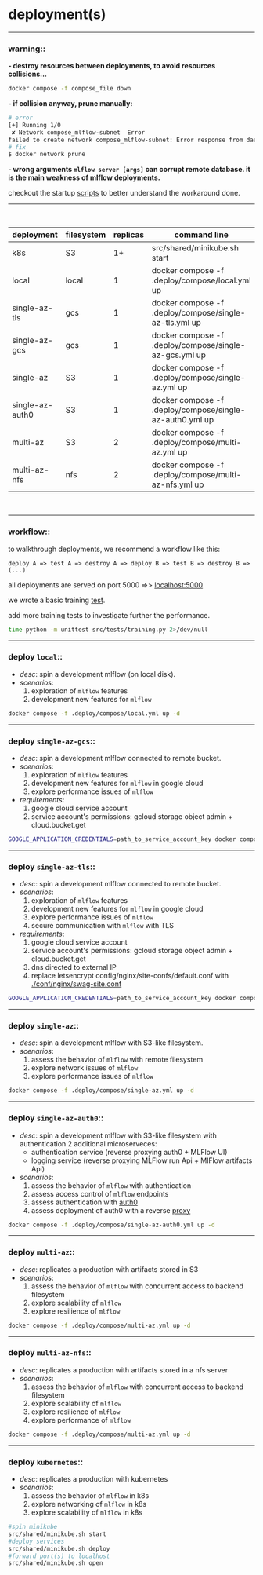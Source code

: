 # deployment(s)

---
### warning::

**- destroy resources between deployments, to avoid resources collisions...**

```bash
docker compose -f compose_file down
```

**- if collision anyway, prune manually:**
````bash
# error
[+] Running 1/0
 ✘ Network compose_mlflow-subnet  Error                                                                                                                                                                                                                                                                                                                                                                                      0.0s 
failed to create network compose_mlflow-subnet: Error response from daemon: Pool overlaps with other one on this address space
# fix
$ docker network prune
````

**- wrong arguments `mlflow server [args]` can corrupt remote database. it is the main weakness of mlflow deployments.**

checkout the startup [scripts](../src/shared) to better understand the workaround done.

---
<br>

| deployment      | filesystem | replicas | command line                                             |
|-----------------|------------|----------|----------------------------------------------------------|
| k8s             | S3         | 1+       | src/shared/minikube.sh start                             |
| local           | local      | 1        | docker compose -f .deploy/compose/local.yml up           |
| single-az-tls       | gcs        | 1        | docker compose -f .deploy/compose/single-az-tls.yml up       |
| single-az-gcs       | gcs        | 1        | docker compose -f .deploy/compose/single-az-gcs.yml up       |
| single-az       | S3         | 1        | docker compose -f .deploy/compose/single-az.yml up       |
| single-az-auth0 | S3         | 1        | docker compose -f .deploy/compose/single-az-auth0.yml up |
| multi-az        | S3         | 2        | docker compose -f .deploy/compose/multi-az.yml up        |
| multi-az-nfs    | nfs        | 2        | docker compose -f .deploy/compose/multi-az-nfs.yml up    |

<br>

---

### workflow::

to walkthrough deployments, we recommend a workflow like this:

`````
deploy A => test A => destroy A => deploy B => test B => destroy B => (...)
`````
all deployments are served on port 5000 =>> [localhost:5000](http://localhost:5000)

we wrote a basic training [test](../src/tests/training.py). 

add more training tests to investigate further the performance. 

````bash
time python -m unittest src/tests/training.py 2>/dev/null
````

---

### deploy `local`:: 

- *desc*: spin a development mlflow (on local disk).
- *scenarios*:
  1. exploration of `mlflow` features
  2. development new features for `mlflow`

````bash
docker compose -f .deploy/compose/local.yml up -d
````

---

### deploy `single-az-gcs`:: 

- *desc*: spin a development mlflow connected to remote bucket.
- *scenarios*:
  1. exploration of `mlflow` features
  2. development new features for `mlflow` in google cloud
  3. explore performance issues of `mlflow`
- *requirements*:
  1. google cloud service account
  2. service account's permissions: gcloud storage object admin + cloud.bucket.get

````bash
GOOGLE_APPLICATION_CREDENTIALS=path_to_service_account_key docker compose -f .deploy/compose/single-az-gcs.yml up -d
````

---

### deploy `single-az-tls`:: 

- *desc*: spin a development mlflow connected to remote bucket.
- *scenarios*:
  1. exploration of `mlflow` features
  2. development new features for `mlflow` in google cloud
  3. explore performance issues of `mlflow`
  4. secure communication with `mlflow` with TLS
- *requirements*:
  1. google cloud service account
  2. service account's permissions: gcloud storage object admin + cloud.bucket.get
  3. dns directed to external IP
  4. replace letsencrypt config/nginx/site-confs/default.conf with [./conf/nginx/swag-site.conf](conf/nginx/tls-mlflow.nginx)

````bash
GOOGLE_APPLICATION_CREDENTIALS=path_to_service_account_key docker compose -f .deploy/compose/single-az-tls.yml up -d
````

---

### deploy `single-az`:: 
- *desc*: spin a development mlflow with S3-like filesystem.
- *scenarios*:
  1. assess the behavior of `mlflow` with remote filesystem
  2. explore network issues of `mlflow`
  3. explore performance issues of `mlflow`

````bash
docker compose -f .deploy/compose/single-az.yml up -d
````

---

### deploy `single-az-auth0`:: 
- *desc*: spin a development mlflow with S3-like filesystem with authentication 2 additional microserveces:
  - authentication service (reverse proxying auth0 + MLFlow UI)
  - logging service (reverse proxying MLFlow run Api + MlFlow artifacts Api)
- *scenarios*:
  1. assess the behavior of `mlflow` with authentication
  2. assess access control of `mlflow` endpoints
  3. assess authentication with [auth0](../.env.tmpl)
  4. assess deployment of auth0 with a reverse [proxy](../src/reverse-proxy) 

````bash
docker compose -f .deploy/compose/single-az-auth0.yml up -d
````

---
### deploy `multi-az`:: 
- *desc*: replicates a production with artifacts stored in S3
- *scenarios*:
  1. assess the behavior of `mlflow` with concurrent access to backend filesystem
  2. explore scalability of `mlflow`
  3. explore resilience of `mlflow`

````bash
docker compose -f .deploy/compose/multi-az.yml up -d
````

---

### deploy `multi-az-nfs`:: 
- *desc*: replicates a production with artifacts stored in a nfs server
- *scenarios*:
  1. assess the behavior of `mlflow` with concurrent access to backend filesystem
  2. explore scalability of `mlflow`
  3. explore resilience of `mlflow`
  4. explore performance of `mlflow`

````bash
docker compose -f .deploy/compose/multi-az.yml up -d
````

---

### deploy `kubernetes`:: 
- *desc*: replicates a production with kubernetes
- *scenarios*:
  1. assess the behavior of `mlflow` in k8s
  2. explore networking of `mlflow` in k8s
  3. explore scalability of `mlflow` in k8s

````bash
#spin minikube
src/shared/minikube.sh start
#deploy services
src/shared/minikube.sh deploy
#forward port(s) to localhost
src/shared/minikube.sh open
````

